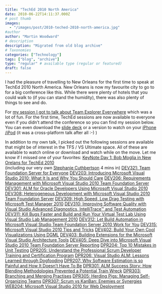 ```yaml
---
title: "TechEd 2010 North America"
date: 2010-06-22T14:11:37.000Z
# post thumb
images:
  - "/images/post/2010-teched-2010-north-america.jpg"
#author
author: "Martin Woodward"
# description
description: "Migrated from old blog archive"
# Taxonomies
categories: ["Technology"]
tags: ["blog", "archive"]
type: "regular" # available type (regular or featured)
draft: false
---
```


I had the pleasure of travelling to New Orleans for the first time to speak at TechEd 2010 North America.  New Orleans is now my favourite city to go to for a big conference like this.  While there were plenty of hotels that you could walk to (if you can stand the humidity), there was also plenty of things to see and do.  

For [my session I got to talk about Team Explorer Everywhere](http://www.msteched.com/2010/NorthAmerica/DEV308) which was a lot of fun.  For the first time, TechEd sessions are now available to everyone even if you didn’t attend the conference so you can find my session below.  You can even download the [slide deck](http://ecn.channel9.msdn.com/o9/te/NorthAmerica/2010/pptx/DEV308.pptx) or a version to watch on your [iPhone /iPod](http://ecn.channel9.msdn.com/o9/te/NorthAmerica/2010/mp4/DEV308.mp4) (it was a cross-platform talk after all :-) )  

   [ 	     ](http://go.microsoft.com/fwlink/?LinkID=149156&v=3.0.50106.0)   

In addition to my own talk, I picked out the following sessions are available that might be of interest in the TFS / VS Ultimate space.  All of these are available to watch online or download and watch while on the move.  Let me know if I missed one of your favorites:     [KeyNote Day 1: Bob Moglia in New Orelans for TechEd 2010](http://www.msteched.com/2010/NorthAmerica/Keynote01)  
(including our very own [Stephanie Cuthbertson](http://blogs.msdn.com/b/stephaniesaad/) 4 mins in)    [DEV321: Team Foundation Server for Everyone](http://www.msteched.com/2010/NorthAmerica/DEV321)    [DEV203: Introducing Microsoft Visual Studio 2010: What It Is and Why You Should Care](http://www.msteched.com/2010/NorthAmerica/DEV203)    [DEV206: Requirements Management with Microsoft Visual Studio 2010 Team Foundation Server](http://www.msteched.com/2010/NorthAmerica/DEV206)    [DEV301: ALM for Oracle Developers Using Microsoft Visual Studio 2010](http://www.msteched.com/2010/NorthAmerica/DEV301)    [DEV308: Heterogeneous Development with Microsoft Visual Studio 2010 Team Foundation Server](http://www.msteched.com/2010/NorthAmerica/DEV308)     [DEV309: High Speed, Low Drag Testing with Microsoft Test Manager 2010](http://www.msteched.com/2010/NorthAmerica/DEV309)    [DEV310: Improving Software Quality with Visual Studio Advanced Diagnostics, IntelliTrace™ and Test Automation](http://www.msteched.com/2010/NorthAmerica/DEV310)     [DEV311: Kill Bugs Faster and Build and Run Your Virtual Test Lab Using Visual Studio Lab Management 2010](http://www.msteched.com/2010/NorthAmerica/DEV311)     [DEV312: Let Build Automation in Microsoft Visual Studio Team Foundation Server 2010 Work for You](http://www.msteched.com/2010/NorthAmerica/DEV312)     [DEV315: Microsoft Visual Studio 2010 Tips and Tricks](http://www.msteched.com/2010/NorthAmerica/DEV315)     [DEV402: Build Your Own Cool Visualizations Using DGML](http://www.msteched.com/2010/NorthAmerica/DEV402)    [DEV403: Building Extensions for the Microsoft Visual Studio Architecture Tools](http://www.msteched.com/2010/NorthAmerica/DEV403)     [DEV405: Deep Dive into Microsoft Visual Studio 2010 Team Foundation Server Reporting](http://www.msteched.com/2010/NorthAmerica/DEV405)     [DPR204: Top 10 Mistakes in Unit Testing](http://www.msteched.com/2010/NorthAmerica/DPR204)    [DPR205: Understand the Professional Scrum Developer Training and Certification Program](http://www.msteched.com/2010/NorthAmerica/DPR205)     [DPR206: Visual Studio ALM: Lessons Learned through Dogfooding](http://www.msteched.com/2010/NorthAmerica/DPR206)    [DPR207: Why Software Estimation is so Painful and How It Doesn’t Have To Be](http://www.msteched.com/2010/NorthAmerica/DPR207)    [DPR301: ALM Success Story: How Blending Methodologies Prevented a Potential Train Wreck](http://www.msteched.com/2010/NorthAmerica/DPR301)    [DPR303: Branching and Merging Practises](http://www.msteched.com/2010/NorthAmerica/DPR303)    [DPR305: Herding Pigs: Managing Self-Organizing Teams](http://www.msteched.com/2010/NorthAmerica/DPR305)    [DPR307: Scrum vs KanBan: Enemies or Synergies](http://www.msteched.com/2010/NorthAmerica/DPR307)    [WEB204: Microsoft Visual Studio 2010 for Web Deployment](http://www.msteched.com/2010/NorthAmerica/WEB204)